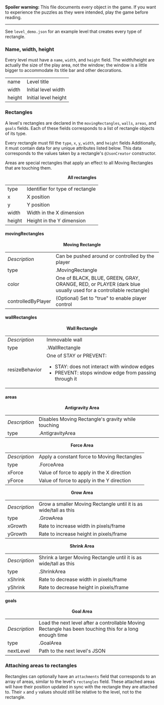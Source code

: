**Spoiler warning:** This file documents every object in the game. If you want
to experience the puzzles as they were intended, play the game before reading.

___

See `level_demo.json` for an example level that creates every type of rectangle.

### Name, width, height

Every level must have a `name`, `width`, and `height` field. The width/height
are actually the size of the play area, not the window; the window is a little
bigger to accommodate its title bar and other decorations.

<table>
	<tr>
		<td>name</td>
		<td>Level title</td>
	</tr>
	<tr>
		<td>width</td>
		<td>Initial level width</td>
	</tr>
	<tr>
		<td>height</td>
		<td>Initial level height</td>
	</tr>
</table>

### Rectangles

A level's rectangles are declared in the `movingRectangles`, `walls`, `areas`,
and `goals` fields. Each of these fields corresponds to a list of rectangle
objects of its type.


Every rectangle must fill the `type`, `x`, `y`, `width`, and `height` fields
Additionally, it must contain data for any unique attributes listed below. This
data corresponds to the values taken by a rectangle's `@JsonCreator` constructor.

Areas are special rectangles that apply an effect to all Moving Rectangles that
are touching them.

<p align="center"><b>All rectangles</b></p>
<table>
	<tr>
		<td>type</td>
		<td>Identifier for type of rectangle</td>
	</tr>
	<tr>
		<td>x</td>
		<td>X position</td>
	</tr>
	<tr>
		<td>y</td>
		<td>Y position</td>
	</tr>
	<tr>
		<td>width</td>
		<td>Width in the X dimension</td>
	</tr>
	<tr>
		<td>height</td>
		<td>Height in the Y dimension</td>
	</tr>
</table>

#### movingRectangles

<p align="center"><b>Moving Rectangle</b></p>
<table>
	<tr>
		<td><i>Description</i></td>
		<td>Can be pushed around or controlled by the player</td>
	</tr>
	<tr>
		<td>type</td>
		<td>.MovingRectangle</td>
	</tr>
	<tr>
		<td>color</td>
		<td>One of BLACK, BLUE, GREEN, GRAY, ORANGE, RED, or PLAYER (dark blue
			usually used for a controllable rectangle)</td>
	</tr>
	<tr>
		<td>controlledByPlayer</td>
		<td>(Optional) Set to "true" to enable player control</td>
	</tr>
</table>

#### wallRectangles

<p align="center"><b>Wall Rectangle</b></p>
<table>
	<tr>
		<td><i>Description</i>
		<td>Immovable wall</td>
	</tr>
	<tr>
		<td>type</td>
		<td>.WallRectangle</td>
	</tr>
	<tr>
		<td>resizeBehavior</td>
		<td>One of STAY or PREVENT:
			<ul>
				<li>STAY: does not interact with window edges
				<li>PREVENT: stops window edge from passing through it
			</ul>
		</td>
	</tr>
</table>

#### areas

<p align="center"><b>Antigravity Area</b></p>
<table>
	<tr>
		<td><i>Description</i></td>
		<td>Disables Moving Rectangle's gravity while touching</td>
	</tr>
	<tr>
		<td>type</td>
		<td>.AntigravityArea</td>
	</tr>
</table>
<p align="center"><b>Force Area</b></p>
<table>
	<tr>
		<td><i>Description</i></td>
		<td>Apply a constant force to Moving Rectangles</td>
	</tr>
	<tr>
		<td>type</td>
		<td>.ForceArea</td>
	</tr>
	<tr>
		<td>xForce</td>
		<td>Value of force to apply in the X direction</td>
	</tr>
	<tr>
		<td>yForce</td>
		<td>Value of force to apply in the Y direction</td>
	</tr>
</table>
<p align="center"><b>Grow Area</b></p>
<table>
	<tr>
		<td><i>Description</i></td>
		<td>Grow a smaller Moving Rectangle until it is as wide/tall as this
			</td>
	</tr>
	<tr>
		<td>type</td>
		<td>.GrowArea</td>
	</tr>
	<tr>
		<td>xGrowth</td>
		<td>Rate to increase width in pixels/frame</td>
	</tr>
	<tr>
		<td>yGrowth</td>
		<td>Rate to increase height in pixels/frame</td>
	</tr>
</table>
<p align="center"><b>Shrink Area</b></p>
<table>
	<tr>
		<td><i>Description</i></td>
		<td>Shrink a larger Moving Rectangle until it is as wide/tall as this
			</td>
	</tr>
	<tr>
		<td>type</td>
		<td>.ShrinkArea</td>
	</tr>
	<tr>
		<td>xShrink</td>
		<td>Rate to decrease width in pixels/frame</td>
	</tr>
	<tr>
		<td>yShrink</td>
		<td>Rate to decrease height in pixels/frame</td>
	</tr>
</table>

#### goals

<p align="center"><b>Goal Area</b></p>
<table>
	<tr>
		<td><i>Description</i></td>
		<td>Load the next level after a controllable Moving Rectangle has been
			touching this for a long enough time</td>
	</tr>
	<tr>
		<td>type</td>
		<td>.GoalArea</td>
	</tr>
	<tr>
		<td>nextLevel</td>
		<td>Path to the next level's JSON</td>
	</tr>
</table>

### Attaching areas to rectangles

Rectangles can optionally have an `attachments` field that corresponds to an
array of areas, similar to the level's `rectangles` field. These attached areas
will have their position updated in sync with the rectangle they are attached
to. Their `x` and `y` values should still be relative to the level, not to the
rectangle.
